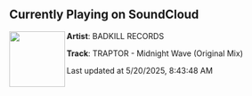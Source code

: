 ## Currently Playing on SoundCloud

[<img align="left" width="100" src="https://i1.sndcdn.com/artworks-MgBAVKWAcwE67yk7-An8skg-t500x500.png">](https://soundcloud.com/badkillrecords/traptor-midnight-wave-original-mix-2?in=badkillrecords/sets/bk126-traptor-time-ep)

**Artist**: BADKILL RECORDS 

**Track**: TRAPTOR - Midnight Wave (Original Mix)

Last updated at 5/20/2025, 8:43:48 AM
